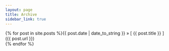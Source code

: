 ```yaml
---
layout: page
title: Archive
sidebar_link: true
---
```


{% for post in site.posts %}{{ post.date | date_to_string }} &raquo; [ {{ post.title }} ]({{ post.url }})  
{% endfor %}